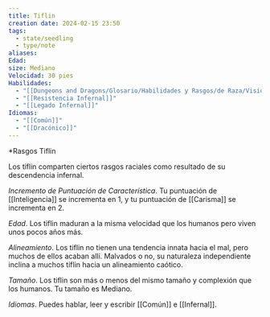 ```yaml
---
title: Tiflin
creation date: 2024-02-15 23:50
tags:
  - state/seedling
  - type/note
aliases: 
Edad: 
size: Mediano
Velocidad: 30 pies
Habilidades:
  - "[[Dungeons and Dragons/Glosario/Habilidades y Rasgos/de Raza/Visión en la Oscuridad|Visión en la Oscuridad]]"
  - "[[Resistencia Infernal]]"
  - "[[Legado Infernal]]"
Idiomas:
  - "[[Común]]"
  - "[[Dracónico]]"
---
```


*Rasgos Tiflin

Los tiflin comparten ciertos rasgos raciales como resultado de su descendencia infernal.

*Incremento de Puntuación de Característica*. Tu puntuación de [[Inteligencia]] se incrementa en 1, y tu
puntuación de [[Carisma]] se incrementa en 2.

*Edad*. Los tiflin maduran a la misma velocidad que los humanos pero viven unos pocos años más.

*Alineamiento*. Los tiflin no tienen una tendencia innata hacia el mal, pero muchos de ellos acaban
allí. Malvados o no, su naturaleza independiente inclina a muchos tiflin hacia un alineamiento
caótico.

*Tamaño*. Los tiflin son más o menos del mismo tamaño y complexión que los humanos. Tu tamaño
es Mediano.

*Idiomas*. Puedes hablar, leer y escribir [[Común]] e [[Infernal]].